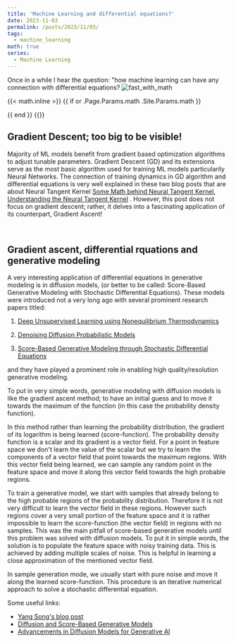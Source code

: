 ```yaml
---
title: 'Machine Learning and differential equations?'
date: 2023-11-03
permalink: /posts/2023/11/03/
tags:
  - machine_learning
math: true
series:
  - Machine Learning
---
```



Once in a while I hear the question: "how machine learning can have any connection with differential equations? 
![fast_with_math](https://mnaderibeni.github.io/images/ML4DEs.png)


{{< math.inline >}}
{{ if or .Page.Params.math .Site.Params.math }}
<!-- KaTeX -->
<link rel="stylesheet" href="https://cdn.jsdelivr.net/npm/katex@0.11.1/dist/katex.min.css" integrity="sha384-zB1R0rpPzHqg7Kpt0Aljp8JPLqbXI3bhnPWROx27a9N0Ll6ZP/+DiW/UqRcLbRjq" crossorigin="anonymous">
<script defer src="https://cdn.jsdelivr.net/npm/katex@0.11.1/dist/katex.min.js" integrity="sha384-y23I5Q6l+B6vatafAwxRu/0oK/79VlbSz7Q9aiSZUvyWYIYsd+qj+o24G5ZU2zJz" crossorigin="anonymous"></script>
<script defer src="https://cdn.jsdelivr.net/npm/katex@0.11.1/dist/contrib/auto-render.min.js" integrity="sha384-kWPLUVMOks5AQFrykwIup5lo0m3iMkkHrD0uJ4H5cjeGihAutqP0yW0J6dpFiVkI" crossorigin="anonymous" onload="renderMathInElement(document.body);"></script>
{{ end }}
{{</ math.inline >}}
&nbsp;

## Gradient Descent; too big to be visible!

Majority of ML models benefit from gradient based optimization algorithms to adjust tunable parameters. Gradient Descent (GD) and its extensions serve as the most basic algorithm used for training ML models particularily Neural Networks. The connection of training dynamics in GD algorithm and differential equations is very well explained in these two blog posts that are about Neural Tangent Kernel [Some Math behind Neural Tangent Kernel](https://lilianweng.github.io/posts/2022-09-08-ntk/), [Understanding the Neural Tangent Kernel](https://rajatvd.github.io/NTK/) . However, this post does not focus on gradient descent; rather, it delves into a fascinating application of its counterpart, Gradient Ascent!

&nbsp;


## Gradient ascent, differential rquations and generative modeling

A very interesting application of differential equations in generative modeling is in diffusion models, (or better to be called: Score-Based Generative Modeling with Stochastic Differential Equations). These models were introduced not a very long ago with several prominent research papers titled: 
1. [Deep Unsupervised Learning using Nonequilibrium Thermodynamics](https://arxiv.org/abs/1503.03585)


2. [Denoising Diffusion Probabilistic Models](https://arxiv.org/abs/2006.11239)


3. [Score-Based Generative Modeling through Stochastic Differential Equations](https://arxiv.org/abs/2011.13456)


and they have played a prominent role in enabling high quality/resolution generative modeling.


To put in very simple words, generative modeling with diffusion models is like the gradient ascent method; to have an initial guess and to move it towards the maximum of the function (in this case the probability density function).


In this method rather than learning the probability distribution, the gradient of its logarithm is being learned (score-function). The probability density function is a scalar and its gradient is a vector field. For a point in feature space we don't learn the value of the scalar but we try to learn the components of a vector field that point towards the maximum regions. With this vector field being learned, we can sample any random point in the feature space and move it along this vector field towards the high probable regions.


To train a generative model, we start with samples that already belong to the high probable regions of the probability distribution. Therefore it is not very difficult to learn the vector field in these regions. However such regions cover a very small portion of the feature space and it is rather impossible to learn the score-function (the vector field) in regions with no samples. This was the main pitfall of score-based generative models until this problem was solved with diffusion models. To put it in simple words, the solution is to populate the feature space with noisy training data. This is achieved by adding multiple scales of noise. This is helpful in learning a close approximation of the mentioned vector field. 


In sample generation mode, we usually start with pure noise and move it along the learned score-function. This procedure is an iterative numerical approach to solve a stochastic differential equation.


Some useful links:


- [Yang Song's blog post](https://yang-song.net/blog/2021/score/)
- [Diffusion and Score-Based Generative Models](https://www.youtube.com/watch?v=wMmqCMwuM2Q&ab_channel=MITCBMM)
- [Advancements in Diffusion Models for Generative AI](https://www.youtube.com/watch?v=y8q3gh61OY0&ab_channel=YouthAILab)




